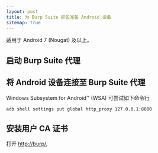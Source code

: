 ```yaml
---
layout: post
title: 为 Burp Suite 抓包准备 Android 设备
sitemap: true
---
```

适用于 Android 7 (Nougat) 及以上。

## 启动 Burp Suite 代理
## 将 Android 设备连接至 Burp Suite 代理
Windows Subsystem for Android™️ (WSA) 可尝试如下命令行
~~~shell
adb shell settings put global http_proxy 127.0.0.1:8080
~~~
## 安装用户 CA 证书
打开 [http://burp/](http://burp/),